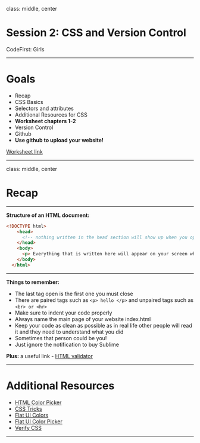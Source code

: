 class: middle, center

# Session 2: CSS and Version Control
CodeFirst: Girls

---

# Goals
- Recap
- CSS Basics
- Selectors and attributes
- Additional Resources for CSS
- **Worksheet chapters 1-2**
- Version Control
- Github
- **Use github to upload your website!** 

[Worksheet link](/cfg/session2/worksheet.pdf)

---
class: middle, center

# Recap

---

**Structure of an HTML document:**

```html
<!DOCTYPE html>
    <head>
      <!-- nothing written in the head section will show up when you open your browser, also this is a comment -->
    </head>
    <body>
      <p> Everything that is written here will appear on your screen when you open the file in a browser. </p>
    </body>
  </html>
```

---

**Things to remember:**

- The last tag open is the first one you must close
- There are paired tags such as ```<p> hello </p>``` and unpaired tags such as ```<br> or <hr> ```
- Make sure to indent your code properly 
- Always name the main page of your website index.html 
- Keep your code as clean as possible as in real life other people will read it and they need to understand what you did
- Sometimes that person could be you! 
- Just ignore the notification to buy Sublime 

**Plus:** a useful link - [HTML validator](http://validator.w3.org/#validate_by_input)

---

# Additional Resources 

- [HTML Color Picker](http://www.w3schools.com/colors/colors_picker.asp)
- [CSS Tricks](https://css-tricks.com/how-css-selectors-work/)
- [Flat UI Colors](http://flatuicolors.com)
- [Flat UI Color Picker](http://www.flatuicolorpicker.com/all)
- [Verify CSS](http://jigsaw.w3.org/css-validator/#validate_by_input)

---

